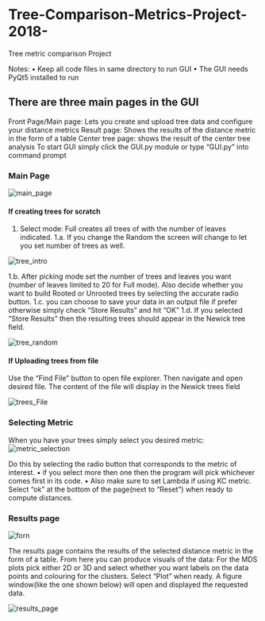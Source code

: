 # Tree-Comparison-Metrics-Project-2018-
Tree metric comparison Project 

Notes:
• Keep all code files in same directory to run GUI
• The GUI needs PyQt5 installed to run

## There are three main pages in the GUI
Front Page/Main page: Lets you create and upload tree data and configure your distance metrics
Result page: Shows the results of the distance metric in the form of a table
Center tree page: shows the result of the center tree analysis
To start GUI simply click the GUI.py module or type “GUI.py” into command prompt 


### Main Page 
![main_page](https://user-images.githubusercontent.com/8816121/114090623-84647c80-986c-11eb-8914-b899f3f88dd5.JPG)

#### If creating trees for scratch
1. Select mode: Full creates all trees of with the number of leaves indicated.
1.a. If you change the Random the screen will change to let you set number of trees as
well. 


![tree_intro](https://user-images.githubusercontent.com/8816121/114090870-d5747080-986c-11eb-95db-49f98a010b12.JPG)

 1.b. After picking mode set the number of trees and leaves you want (number of leaves
limited to 20 for Full mode). Also decide whether you want to build Rooted or Unrooted trees by
selecting the accurate radio button.
 1.c. you can choose to save your data in an output file if prefer otherwise simply check
“Store Results” and hit “OK”
 1.d. If you selected “Store Results” then the resulting trees should appear in the Newick
tree field. 

![tree_random](https://user-images.githubusercontent.com/8816121/114091081-14a2c180-986d-11eb-8ff6-86d99bdb7eb5.JPG)



#### If Uploading trees from file
Use the “Find File” button to open file explorer. Then navigate and open desired file. The content of the
file will display in the Newick trees field

![trees_File](https://user-images.githubusercontent.com/8816121/114091277-52074f00-986d-11eb-8404-e41e5e3d3a00.JPG)


### Selecting Metric
When you have your trees simply select you desired metric:
![metric_selection](https://user-images.githubusercontent.com/8816121/114091395-7ebb6680-986d-11eb-8715-9aa81a104129.JPG)

Do this by selecting the radio button that corresponds to the metric of interest.
• if you select more then one then the program will pick whichever comes first in its code.
• Also make sure to set Lambda if using KC metric.
Select “ok” at the bottom of the page(next to “Reset”) when ready to compute distances.

### Results page

![forn](https://user-images.githubusercontent.com/8816121/114091665-ce019700-986d-11eb-8795-e3468333e21a.JPG)


The results page contains the results of the selected distance metric in the form of a table.
From here you can produce visuals of the data:
For the MDS plots pick either 2D or 3D and select whether you want labels on the data points and
colouring for the clusters.
Select “Plot” when ready.
A figure window(like the one shown below) will open and displayed the requested data. 

![results_page](https://user-images.githubusercontent.com/8816121/114091946-2a64b680-986e-11eb-9e93-12f1c84d2e74.JPG)





